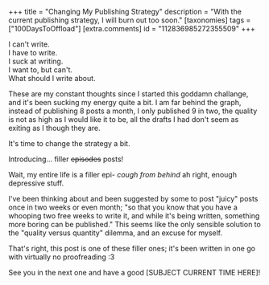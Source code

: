 +++
title = "Changing My Publishing Strategy"
description = "With the current publishing strategy, I will burn out too soon."
[taxonomies]
tags = ["100DaysToOffload"]
[extra.comments]
id = "112836985272355509"
+++

I can't write.  
I have to write.  
I suck at writing.  
I want to, but can't.  
What should I write about.  

These are my constant thoughts since I started this goddamn challange, and it's been sucking my energy quite a bit. I am far behind the graph, instead of publishing 8 posts a month, I only published 9 in two, the quality is not as high as I would like it to be, all the drafts I had don't seem as exiting as I though they are.

It's time to change the strategy a bit.

Introducing... filler ~~episodes~~ posts!

Wait, my entire life is a filler epi- *cough from behind* ah right, enough depressive stuff.

I've been thinking about and been suggested by some to post "juicy" posts once in two weeks or even month; "so that you know that you have a whooping two free weeks to write it, and while it's being written, something more boring can be published." This seems like the only sensible solution to the "quality versus quantity" dilemma, and an excuse for myself.

That's right, this post is one of these filler ones; it's been written in one go with virtually no proofreading :3

See you in the next one and have a good \[SUBJECT CURRENT TIME HERE\]!
